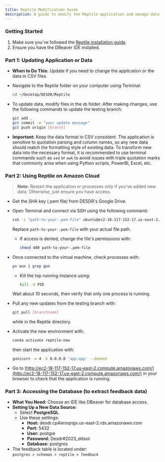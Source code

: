 ```yaml
---
title: Reptile Modification Guide
description: A guide to modify the Reptile application and manage data updates.
---
```


### Getting Started

1. Make sure you've followed the [Reptile installation guide](./installation).  
2. Ensure you have the DBeaver IDE installed.

### Part 1: Updating Application or Data

- **When to Do This:** Update if you need to change the application or the data in CSV files.  
- Navigate to the Reptile folder on your computer using Terminal:  

  ```bash
  cd ~/Desktop/DESDR/Reptile
  ```

- To update data, modify files in the `db` folder. After making changes, use the following commands to update the testing branch:  

  ```bash
  git add .
  git commit -m "your update message"
  git push origin [branch]
  ```

- **Important:** Keep the data format in CSV consistent. The application is sensitive to quotation parsing and column names, so any new data should match the formatting style of existing data. To transform new data into the necessary format, it is recommended to use terminal commands such as `sed` or `awk` to avoid issues with triple quotation marks that commonly arise when using Python scripts, PowerBI, Excel, etc.

### Part 2: Using Reptile on Amazon Cloud

> **Note:** Restart the application or processes only if you've added new data. Otherwise, just ensure you have access.

- Get the SHA key (.pem file) from DESDR's Google Drive.  
- Open Terminal and connect via SSH using the following command:  

  ```bash
  ssh -i "path-to-your-.pem-file" ubuntu@ec2-18-117-152-17.us-east-2.compute.amazonaws.com
  ```

  Replace `path-to-your-.pem-file` with your actual file path.
  - If access is denied, change the file's permissions with:

    ```bash
    chmod 400 path-to-your-.pem-file
    ```

- Once connected to the virtual machine, check processes with: 

  ```bash
  ps aux | grep gun
  ```  

  - Kill the top running instance using:  

    ```bash
    kill -9 PID
    ```  

  Wait about 10 seconds, then verify that only one process is running.  
- Pull any new updates from the testing branch with:  

  ```bash
  git pull [branchname]
  ```

  while in the Reptile directory.  
- Activate the new environment with: 

  ```bash
  conda activate reptile-new
  ```  

  then start the application with:  

  ```bash
  gunicorn -w 4 -b 0.0.0.0 'app:app' --daemon
  ```  

- Go to [http://ec2-18-117-152-17.us-east-2.compute.amazonaws.com/](http://ec2-18-117-152-17.us-east-2.compute.amazonaws.com/) in your browser to check that the application is running.

### Part 3: Accessing the Database (to extract feedback data)

- **What You Need:** Choose an IDE like DBeaver for database access.  
- **Setting Up a New Data Source:**  
  - Select **PostgreSQL**.  
  - Use these settings:  
    - **Host:** desdr.cp4iersqrqjv.us-east-2.rds.amazonaws.com  
    - **Port:** 5432  
    - **User:** postgre  
    - **Password:** Desdr#2023_ddssii  
    - **Database:** postgres  
- The feedback table is located under:  
  `postgres > schemas > reptile > feedback`